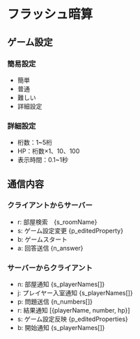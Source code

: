 # フラッシュ暗算


## ゲーム設定

### 簡易設定
- 簡単
- 普通
- 難しい
- 詳細設定

### 詳細設定
- 桁数：1~5桁
- HP：桁数×1、10、100
- 表示時間：0.1~1秒

## 通信内容

### クライアントからサーバー
- r: 部屋検索　{s_roomName}
- s: ゲーム設定変更 {p_editedProperty}
- b: ゲームスタート 
- a: 回答送信 {n_answer}

### サーバーからクライアント
- n: 部屋通知 {s_playerNames[]}
- j: プレイヤー入室通知 {s_playerNames[]}
- p: 問題送信 {n_numbers[]}
- r: 結果通知 [{playerName, number, hp}]
- s: ゲーム設定反映 {p_editedProperties}
- b: 開始通知 {s_playerNames[]}